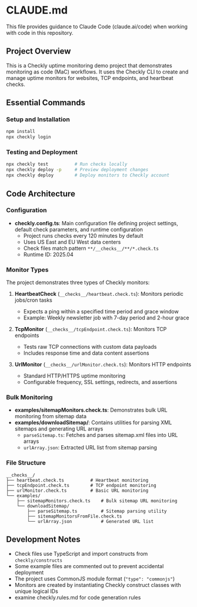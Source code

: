 # CLAUDE.md

This file provides guidance to Claude Code (claude.ai/code) when working with code in this repository.

## Project Overview

This is a Checkly uptime monitoring demo project that demonstrates monitoring as code (MaC) workflows. It uses the Checkly CLI to create and manage uptime monitors for websites, TCP endpoints, and heartbeat checks.

## Essential Commands

### Setup and Installation
```bash
npm install
npx checkly login
```

### Testing and Deployment
```bash
npx checkly test          # Run checks locally 
npx checkly deploy -p     # Preview deployment changes
npx checkly deploy        # Deploy monitors to Checkly account
```

## Code Architecture

### Configuration
- **checkly.config.ts**: Main configuration file defining project settings, default check parameters, and runtime configuration
  - Project runs checks every 120 minutes by default
  - Uses US East and EU West data centers
  - Check files match pattern `**/__checks__/**/*.check.ts`
  - Runtime ID: 2025.04

### Monitor Types
The project demonstrates three types of Checkly monitors:

1. **HeartbeatCheck** (`__checks__/heartbeat.check.ts`): Monitors periodic jobs/cron tasks
   - Expects a ping within a specified time period and grace window
   - Example: Weekly newsletter job with 7-day period and 2-hour grace

2. **TcpMonitor** (`__checks__/tcpEndpoint.check.ts`): Monitors TCP endpoints
   - Tests raw TCP connections with custom data payloads
   - Includes response time and data content assertions

3. **UrlMonitor** (`__checks__/urlMonitor.check.ts`): Monitors HTTP endpoints
   - Standard HTTP/HTTPS uptime monitoring
   - Configurable frequency, SSL settings, redirects, and assertions

### Bulk Monitoring
- **examples/sitemapMonitors.check.ts**: Demonstrates bulk URL monitoring from sitemap data
- **examples/downloadSitemap/**: Contains utilities for parsing XML sitemaps and generating URL arrays
  - `parseSitemap.ts`: Fetches and parses sitemap.xml files into URL arrays
  - `urlArray.json`: Extracted URL list from sitemap parsing

### File Structure
```
__checks__/
├── heartbeat.check.ts          # Heartbeat monitoring
├── tcpEndpoint.check.ts        # TCP endpoint monitoring  
├── urlMonitor.check.ts         # Basic URL monitoring
└── examples/
    ├── sitemapMonitors.check.ts    # Bulk sitemap URL monitoring
    └── downloadSitemap/
        ├── parseSitemap.ts         # Sitemap parsing utility
        ├── sitemapMonitorsFromFile.check.ts
        └── urlArray.json           # Generated URL list
```

## Development Notes

- Check files use TypeScript and import constructs from `checkly/constructs`
- Some example files are commented out to prevent accidental deployment
- The project uses CommonJS module format (`"type": "commonjs"`)
- Monitors are created by instantiating Checkly construct classes with unique logical IDs
- examine checkly.rules.md for code generation rules